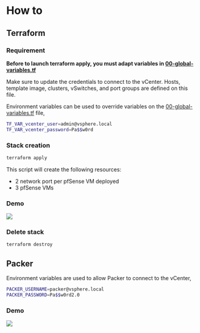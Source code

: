 # How to

## Terraform

### Requirement

**Before to launch terraform apply, you must adapt variables in [00-global-variables.tf](./00-global-variables.tf)**

Make sure to update the credentials to connect to the vCenter. Hosts, template image, clusters, vSwitches, and port groups are defined on this file. 

Environment variables can be used to override variables on the [00-global-variables.tf](./00-global-variables.tf) file,

``` bash
TF_VAR_vcenter_user=admin@vsphere.local
TF_VAR_vcenter_password=Pa$$w0rd
````

### Stack creation

```bash
terraform apply
```

This script will create the following resources:

- 2 network port per pfSense VM deployed 
- 3 pfSense VMs

### Demo

![](./demo/tf-apply-pfSense.gif)

### Delete stack

```bash
terraform destroy
```

## Packer 

Environment variables are used to allow Packer to connect to the vCenter,

```bash
PACKER_USERNAME=packer@vsphere.local
PACKER_PASSWORD=Pa$$w0rd2.0
```

### Demo

![](./demo/packer-pfSense.gif)
